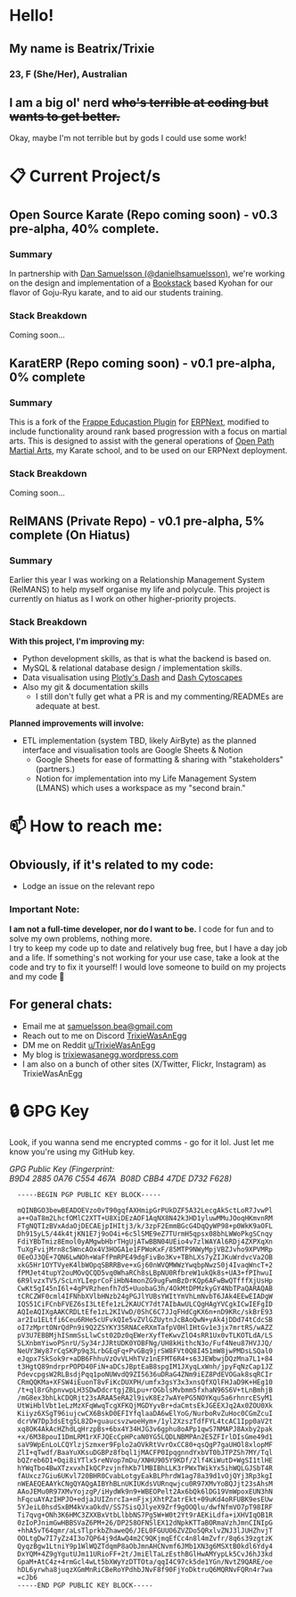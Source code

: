 # Hello!

## My name is Beatrix/Trixie
### 23, F (She/Her), Australian
## I am a big ol' nerd ~~who's terrible at coding but wants to get better.~~
Okay, maybe I'm not terrible but by gods I could use some work!

# 📋 Current Project/s
## Open Source Karate (Repo coming soon) - v0.3 pre-alpha, 40% complete.
### Summary
In partnership with [Dan Samuelsson (@danielhsamuelsson)](https://github.com/danielhsamuelsson), we're working on the design and implementation of a [Bookstack](https://www.bookstackapp.com/) based Kyohan for our flavor of Goju-Ryu karate, and to aid our students training.

### Stack Breakdown
Coming soon...

## KaratERP (Repo coming soon) - v0.1 pre-alpha, 0% complete
### Summary
This is a fork of the [Frappe Educastion Plugin](https://github.com/frappe/education) for [ERPNext](https://github.com/frappe/erpnext), modified to include functionality around rank based progression with a focus on martial arts. This is designed to assist with the general operations of [Open Path Martial Arts](https://openpathmartialarts.org), my Karate school, and to be used on our ERPNext deployment.

### Stack Breakdown
Coming soon...

## RelMANS (Private Repo) - v0.1 pre-alpha, 5% complete (On Hiatus)
### Summary
Earlier this year I was working on a Relationship Management System (RelMANS) to help myself organise my life and polycule. This project is currently on hiatus as I work on other higher-priority projects.

### Stack Breakdown
**With this project, I'm improving my:**
- Python development skills, as that is what the backend is based on.
- MySQL & relational database design / implementation skills.
- Data visualisation using [Plotly's Dash](https://dash.plotly.com/) and [Dash Cytoscapes](https://dash.plotly.com/cytoscape)
- Also my git & documentation skills
  - I still don't fully get what a PR is and my commenting/READMEs are adequate at best.

**Planned improvements will involve:**
- ETL implementation (system TBD, likely AirByte) as the planned interface and visualisation tools are Google Sheets & Notion
  - Google Sheets for ease of formatting & sharing with "stakeholders" (partners.)
  - Notion for implementation into my Life Management System (LMANS) which uses a workspace as my "second brain."

# 📫 How to reach me:
## Obviously, if it's related to my code:
- Lodge an issue on the relevant repo
### Important Note:
**I am not a full-time developer, nor do I want to be.** I code for fun and to solve my own problems, nothing more.<br>
I try to keep my code up to date and relatively bug free, but I have a day job and a life. If something's not working for your use case, take a look at the code and try to fix it yourself! I would love someone to build on my projects and my code 🥰

## For general chats:
- Email me at [samuelsson.bea@gmail.com](mailto:samuelsson.bea@gmail.com)
- Reach out to me on Discord [TrixieWasAnEgg](https://discordapp.com/users/694194730069917808)
- DM me on Reddit [u/TrixieWasAnEgg](https://reddit.com/u/trixiewasanegg)
- My blog is [trixiewasanegg.wordpress.com](https://trixiewasanegg.wordpress.com)
- I am also on a bunch of other sites (X/Twitter, Flickr, Instagram) as TrixieWasAnEgg

# 🔒 GPG Key
Look, if you wanna send me encrypted comms - go for it lol. Just let me know you're using my GitHub key.

*GPG Public Key (Fingerprint: B9D4 2885 0A76 C554 467A  B08D CBB4 47DE D732 F628)*
```
  -----BEGIN PGP PUBLIC KEY BLOCK-----

  mQINBGO3bewBEADOEVzo0vT90gqfAXHmipGrPUkDZF5A32LecgAkSctLoR7JvwPl
  a++OaT8m2LhcfOMlC2XTT+U8XiDEzAOF1AqNX8N42k3HD1yluwMMuJOoqHKmvnRM
  FTgNQTIzBVxAdaOjDECAEjpIHItj3/k/3zpF2EmmBGcG4DqQyWP98+p0WkK9aOFL
  Dh915yL5/44k4tjKN1E7j9oO4i+6c5lSME9eZ7TUrmH5qpsx08bhLWWoPkgSCnqy
  FdiYBbTmiz8Emol0yAMgwbHbrTHgUjATwBBN04UEio4v7zlWAYAl6RDj4ZXPXqXn
  TuXgFvijMrn8c5WncAOx4V3HOGA1e1FPWoKxF/85MTP9NWyMpjVBZJvho9XPVMRp
  0EeOJ3QE+7QN6LwNOh+WaFfPmRPE49dgFivBo3Kv+TBhLXs7yZIJKuWrdvcVa2OB
  xkG5Hr1OYTVyeK4lbWOpqSBRRBve+xGj60nWVQMWWzYwqbpNwzS0j4IvaqWncT+2
  fPMJet4tupY2ouMOvQCQD5vq0WhaRCh8sLBpNU0RfbreW1ukQk8s+UA3+fPIhwuI
  6R9lvzxTV5/ScLnYLIeprCoFiHbN4monZG9ugFwmBzDrKQp6AFwBwQTfffXjUsHp
  CwKt5gI45nI6l+4gPVRzhenfh7d5+UuobaG3h/4OkMtDPMzkyGY4NbTPaQARAQAB
  tCRCZWF0cml4IFNhbXVlbHNzb24gPGJlYUBsYWItYmVhLmNvbT6JAk4EEwEIADgW
  IQS51CiFCnbFVEZ6sI3LtEfe1zL2KAUCY7dt7AIbAwULCQgHAgYVCgkICwIEFgID
  AQIeAQIXgAAKCRDLtEfe1zL2KIVwD/0ShC6C7JJqFHdCgKX6n+nD9KRc/skBrE93
  ar2Iu1ELtfi6Ceu6RHe5cUFvkQIe5vZVlGZUytnJcBAoQwN+yAk4jDDd74tCdcSB
  oI7zMprtONrQdPn9i9Q2ZSYKY35RNACeRXmTafpV0HlIHtGv1e3jx7mrtRS/wAZZ
  pV3U7EBBMjhISmmSsLlwCst02Dz0qEWerXyfTeKwvZlO4sRR1Ux0vTLKOTLdA/LS
  5LXnbmYiwoPSnrU/Sy34rJJRtUDK0YOBFNg/UH8kHithcN3o/Fuf4Neu87HVJJQ/
  NeUY3Wy87rCqSKPp9q3LrbGEqFq+PvGBq9jrSW8FVt0Q8I451mW8jwPMDsLSQal0
  eJqpx7SkSok9r+aDB6FhhuVzOvVLHhTVz1nEFMT6R4+s63JEWbwjDQzMna7L1+84
  t3HgtQ89ndrprPOPD40FiN+aDCsJBptEaB8spgIM1JXyqLxWnh/jpyFqNzCap1JZ
  PdevcpgsW2RLBsdjPqq1poNUWvdQ9ZI5636uDRaG4ZNm9iEZ8PdEVOGak8sqRCIr
  CRmQQKMa+XFSW4iEuonT8vFiKcDUXPH/umfx3gsY3x3xnsQfXQlFHJaD9K+HEg10
  /t+ql8rGhpnvwpLH3SDwDdcrtgjZBLpu+rOGblsMvbmm5fxhaN96S6V+tLnBmhjB
  /mG8ex3bhLkCDQRjt23sARAA5eRA2l9ivK8Ez7wAYePG5NOYKqu5a6rhnrcESyM1
  UtWiHblVbt1eLzMzXFqWwqTcgXFKQjMGDYyvBr+daCmtsEkJGEEXJq2Ax0ZOU0Xk
  Kiiyz6XSgT96iujcwCX6BskD0EFIYfqlaaDA6wElYoG/NurboRvZuHoc0CGmZcuI
  dcrVW7Dp3dsEtg5L82D+guaucsvzwoeHym+/1yl2XzszTdfFYL4tcAC1Ipp0aV2t
  xq8OK4AkAcHZhdLqHrzpBs+6bx4Y34HJG3v6gphu8oAPp1qwS7NMAPJ8Axby2pak
  +x/6M38pouI1DmLRM1rXFJQEcCpHPcaN0YG5LQDLNBMPAn2E5ZFIrlDIsGme49d1
  saV9WpEnLoLCQYlzjSzmxer9Fplo2aOVkRtVvrOxCC80+qsQgP7gaUHOl8xlopMF
  ZlI+qTwdf/BaaYuXKsuDGBPz8fbql1jMACFP0IpqgnndYxbVT0bJTPZSh7MY/Tql
  bQZreb6D1+Oqi8iYTlx5reNVop7mDu/XNHU905Y9KDf/2lf4KiWutD+WgSI1tlHE
  hYWqTbo4BwXTzxvxhIkQCPzvjnfhKb7lMBIBhLLK3rPWxTWikYx5ihWQLGJSbT4R
  fAUxcz7Giu6UKvl720BHR0CvabLotgyEakBLPhrdW1ag78a39d1vOjQYj3Rp3kgI
  nWEAEQEAAYkCNgQYAQgAIBYhBLnUKIUKdsVURnqwjcu0R97XMvYoBQJjt23sAhsM
  AAoJEMu0R97XMvYojzgP/iHydWk9n9+WBEOPelt2Ax6bQk6lDG19VmWpoxEUN3hN
  hFqcuAYAzIHPJO+edjaJUIZnrcIa+nFjxjXhtPZatrEkt+09uKd4oRFUBK9esEUw
  5YJeiL0hsdSxBM4kVxaOkdV/SS7SisQJlyeX9Zrf9gOOQlu/dwfNfmVO7pT98IRF
  Ti7qvg+ONh3K6HMC3ZXXBxVtbLlbbNS7Pg5W+W0t2Yt9rAEKiLdfa+iXHVIqOB1R
  0zIoPJnimGwHBBSVaZ6PM+26/DP258OFNSlEX12dNpkKTTaBORmaVzhJmnCINIpG
  +hhA5vT64qmr/aLsTlprkbZhaweQ6/JEL0FGUUO6ZVZDo5QRxlvZNJ3lJUHZhvjT
  OOLtgDw7I7yZz4I3o7QP64j9dAwQ4m2C9QKjmqEfCc4n8l4mZvfr/8q6s39zgtzK
  QyqzBgw1LtniY9p1WlWQZTdqmP8aObJmnAHCNvmf6JMb1XN3g6MSXtB0kdl6Ydy4
  DxYQM+4Z9gYgutUJm11URioFF+2t/JmiElTaLzEsthBGlHwAMYypLk5CvJ6hJ3kd
  GpaM+AtC4z+4rmGcl4wLt5bXWyYzDTTOta/qqI4C97ck5de1YGn/NvtZ9QARE/oe
  hDL6yrwha8juqzXGmMnRiCBeRoYPdhbJNvF8f90FjYoDktruQ6MQRNvFQRn4r7wa
  =cJb6
  -----END PGP PUBLIC KEY BLOCK-----
  
 ```


<!---
theres-a-bea/theres-a-bea is a ✨ special ✨ repository because its `README.md` (this file) appears on your GitHub profile.
You can click the Preview link to take a look at your changes.
--->
